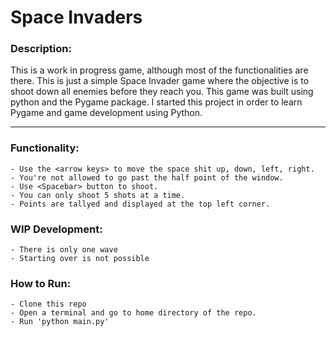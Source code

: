 # **Space Invaders**

### Description:
This is a work in progress game, although most of the functionalities are there. This is just a simple Space Invader game where the objective is to shoot down all enemies before they reach you. This game was built using python and the Pygame package. I started this project in order to learn Pygame and game development using Python.

___

### Functionality:
    - Use the <arrow keys> to move the space shit up, down, left, right. 
    - You're not allowed to go past the half point of the window. 
    - Use <Spacebar> button to shoot. 
    - You can only shoot 5 shots at a time. 
    - Points are tallyed and displayed at the top left corner. 

### WIP Development:
    - There is only one wave
    - Starting over is not possible 


### How to Run:
    - Clone this repo
    - Open a terminal and go to home directory of the repo.
    - Run 'python main.py'